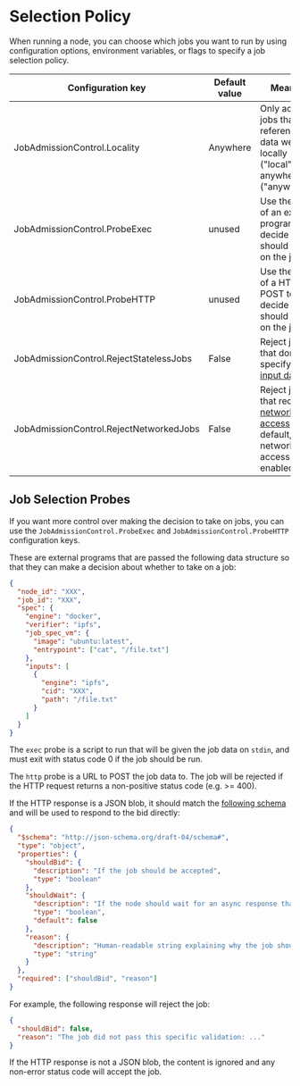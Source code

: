 # Selection Policy

When running a node, you can choose which jobs you want to run by using configuration options, environment variables, or flags to specify a job selection policy.

| Configuration key                       | Default value | Meaning                                                                                            |
| --------------------------------------- | ------------- | -------------------------------------------------------------------------------------------------- |
| JobAdmissionControl.Locality            | Anywhere      | Only accept jobs that reference data we have locally ("local") or anywhere ("anywhere").           |
| JobAdmissionControl.ProbeExec           | unused        | Use the result of an external program to decide if we should take on the job.                      |
| JobAdmissionControl.ProbeHTTP           | unused        | Use the result of a HTTP POST to decide if we should take on the job.                              |
| JobAdmissionControl.RejectStatelessJobs | False         | Reject jobs that don't specify any [input data](../specifications/job/input-source.md).            |
| JobAdmissionControl.RejectNetworkedJobs | False         | Reject jobs that require [network access](./networking.md). By default, network access is enabled. |

## Job Selection Probes

If you want more control over making the decision to take on jobs, you can use the `JobAdmissionControl.ProbeExec` and `JobAdmissionControl.ProbeHTTP` configuration keys.

These are external programs that are passed the following data structure so that they can make a decision about whether to take on a job:

```json
{
  "node_id": "XXX",
  "job_id": "XXX",
  "spec": {
    "engine": "docker",
    "verifier": "ipfs",
    "job_spec_vm": {
      "image": "ubuntu:latest",
      "entrypoint": ["cat", "/file.txt"]
    },
    "inputs": [
      {
        "engine": "ipfs",
        "cid": "XXX",
        "path": "/file.txt"
      }
    ]
  }
}
```

The `exec` probe is a script to run that will be given the job data on `stdin`, and must exit with status code 0 if the job should be run.

The `http` probe is a URL to POST the job data to. The job will be rejected if the HTTP request returns a non-positive status code (e.g. >= 400).

If the HTTP response is a JSON blob, it should match the [following schema](https://github.com/bacalhau-project/bacalhau/blob/885d53e93b01fb343294d7ddbdbffe89918db800/pkg/bidstrategy/type.go#L18-L22) and will be used to respond to the bid directly:

```json
{
  "$schema": "http://json-schema.org/draft-04/schema#",
  "type": "object",
  "properties": {
    "shouldBid": {
      "description": "If the job should be accepted",
      "type": "boolean"
    },
    "shouldWait": {
      "description": "If the node should wait for an async response that will come later. `shouldBid` will be ignored",
      "type": "boolean",
      "default": false
    },
    "reason": {
      "description": "Human-readable string explaining why the job should be accepted or rejected, or why the wait is required",
      "type": "string"
    }
  },
  "required": ["shouldBid", "reason"]
}
```

For example, the following response will reject the job:

```json
{
  "shouldBid": false,
  "reason": "The job did not pass this specific validation: ..."
}
```

If the HTTP response is not a JSON blob, the content is ignored and any non-error status code will accept the job.
